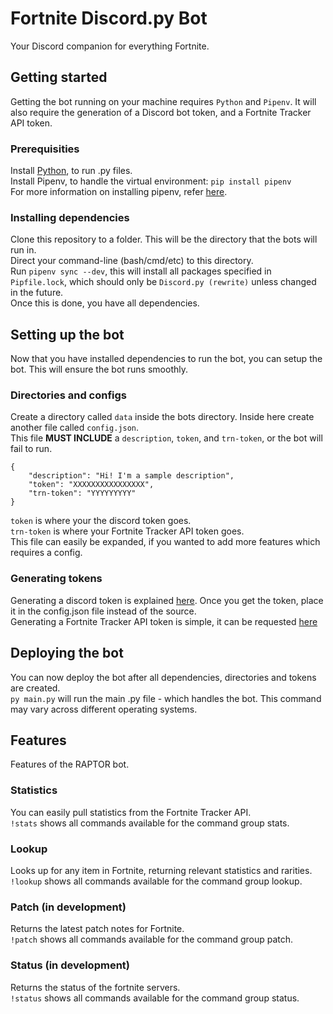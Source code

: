 # Fortnite Discord.py Bot
Your Discord companion for everything Fortnite.  


## Getting started  
Getting the bot running on your machine requires `Python` and `Pipenv`. It will also require the generation of a Discord bot token, and a Fortnite Tracker API token. 

### Prerequisities  
Install [Python](https://www.python.org/), to run .py files.  
Install Pipenv, to handle the virtual environment: `pip install pipenv`    
For more information on installing pipenv, refer [here](https://docs.pipenv.org/).  

### Installing dependencies
Clone this repository to a folder. This will be the directory that the bots will run in.  
Direct your command-line (bash/cmd/etc) to this directory.  
Run `pipenv sync --dev`, this will install all packages specified in `Pipfile.lock`, which should only be `Discord.py (rewrite)` unless changed in the future.  
Once this is done, you have all dependencies.  


## Setting up the bot
Now that you have installed dependencies to run the bot, you can setup the bot. This will ensure the bot runs smoothly.

### Directories and configs
Create a directory called `data` inside the bots directory. Inside here create another file called `config.json`.  
This file **MUST INCLUDE** a `description`, `token`, and `trn-token`, or the bot will fail to run.  
```
{
    "description": "Hi! I'm a sample description",
    "token": "XXXXXXXXXXXXXXXX",
    "trn-token": "YYYYYYYYY"
}
```
`token` is where your the discord token goes.  
`trn-token` is where your Fortnite Tracker API token goes.  
This file can easily be expanded, if you wanted to add more features which requires a config.

### Generating tokens
Generating a discord token is explained [here](https://github.com/reactiflux/discord-irc/wiki/Creating-a-discord-bot-&-getting-a-token). Once you get the token, place it in the config.json file instead of the source.  
Generating a Fortnite Tracker API token is simple, it can be requested [here](https://fortnitetracker.com/site-api)


## Deploying the bot
You can now deploy the bot after all dependencies, directories and tokens are created.  
`py main.py` will run the main .py file - which handles the bot. This command may vary across different operating systems.


## Features
Features of the RAPTOR bot.

### Statistics
You can easily pull statistics from the Fortnite Tracker API.  
`!stats` shows all commands available for the command group stats. 

### Lookup
Looks up for any item in Fortnite, returning relevant statistics and rarities.  
`!lookup` shows all commands available for the command group lookup.

### Patch (in development)
Returns the latest patch notes for Fortnite.   
`!patch` shows all commands available for the command group patch.

### Status (in development)
Returns the status of the fortnite servers.  
`!status` shows all commands available for the command group status.








